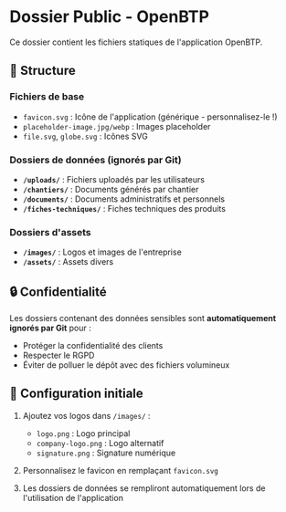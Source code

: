 # Dossier Public - OpenBTP

Ce dossier contient les fichiers statiques de l'application OpenBTP.

## 📁 Structure

### Fichiers de base
- `favicon.svg` : Icône de l'application (générique - personnalisez-le !)
- `placeholder-image.jpg/webp` : Images placeholder
- `file.svg`, `globe.svg` : Icônes SVG

### Dossiers de données (ignorés par Git)
- **`/uploads/`** : Fichiers uploadés par les utilisateurs
- **`/chantiers/`** : Documents générés par chantier
- **`/documents/`** : Documents administratifs et personnels
- **`/fiches-techniques/`** : Fiches techniques des produits

### Dossiers d'assets
- **`/images/`** : Logos et images de l'entreprise
- **`/assets/`** : Assets divers

## 🔒 Confidentialité

Les dossiers contenant des données sensibles sont **automatiquement ignorés par Git** pour :
- Protéger la confidentialité des clients
- Respecter le RGPD
- Éviter de polluer le dépôt avec des fichiers volumineux

## 📝 Configuration initiale

1. Ajoutez vos logos dans `/images/` :
   - `logo.png` : Logo principal
   - `company-logo.png` : Logo alternatif
   - `signature.png` : Signature numérique

2. Personnalisez le favicon en remplaçant `favicon.svg`

3. Les dossiers de données se rempliront automatiquement lors de l'utilisation de l'application

